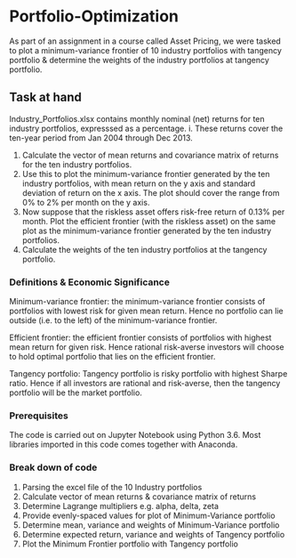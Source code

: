 # Portfolio-Optimization

As part of an assignment in a course called Asset Pricing, we were tasked to plot a minimum-variance frontier of 10 industry portfolios with tangency portfolio & determine the weights of the industry portfolios at tangency portfolio.

## Task at hand

Industry_Portfolios.xlsx contains monthly nominal (net) returns for ten industry portfolios, expresssed as a percentage. i.	These returns cover the ten-year period from Jan 2004 through Dec 2013. 

1. Calculate the vector of mean returns and covariance matrix of returns for the ten industry portfolios.
2. Use this to plot the minimum-variance frontier generated by the ten industry portfolios, with mean return on the y axis and standard deviation of return on the x axis. The plot should cover the range from 0% to 2% per month on the y axis.
3. Now suppose that the riskless asset offers risk-free return of 0.13% per month. Plot the efficient frontier (with the riskless asset) on the same plot as the minimum-variance frontier generated by the ten industry portfolios.
4. Calculate the weights of the ten industry portfolios at the tangency portfolio.


### Definitions & Economic Significance

Minimum-variance frontier: the minimum-variance frontier consists of portfolios with lowest risk for given mean return. Hence no portfolio can lie outside (i.e. to the left) of the minimum-variance frontier.

Efficient frontier: the efficient frontier consists of portfolios with highest mean return for given risk. Hence rational risk-averse investors will choose to hold optimal portfolio that lies on the efficient frontier.

Tangency portfolio: Tangency portfolio is risky portfolio with highest Sharpe ratio. Hence if all investors are rational and risk-averse, then the tangency portfolio will be the market portfolio. 

### Prerequisites

The code is carried out on Jupyter Notebook using Python 3.6. Most libraries imported in this code comes together with Anaconda.

### Break down of code

1. Parsing the excel file of the 10 Industry portfolios
2. Calculate vector of mean returns & covariance matrix of returns
3. Determine Lagrange multipliers e.g. alpha, delta, zeta
4. Provide evenly-spaced values for plot of Minimum-Variance portfolio
5. Determine mean, variance and weights of Minimum-Variance portfolio
6. Determine expected return, variance and weights of Tangency portfolio
7. Plot the Minimum Frontier portfolio with Tangency portfolio
